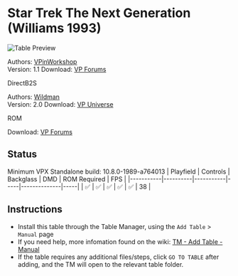 # Star Trek The Next Generation (Williams 1993)

![Table Preview](../../images/vpx-startrektng.jpg)

Authors: [VPinWorkshop](https://vpuniverse.com/profile/40692-vpinworkshop/)  
Version: 1.1
Download: [VP Forums](https://vpuniverse.com/files/file/13319-star-trek-the-next-generation-williams-1993-vpw-mod/)

DirectB2S

Authors: [Wildman](https://vpuniverse.com/profile/5-wildman/)  
Version: 2.0
Download: [VP Universe](https://vpuniverse.com/files/file/3084-star-trek-the-next-generation-williams-1993/)

ROM

Download: [VP Forums](https://www.vpforums.org/index.php?app=downloads&showfile=65)

## Status 

Minimum VPX Standalone build: 10.8.0-1989-a764013
| Playfield | Controls | Backglass | DMD | ROM Required | FPS | 
|-----------|----------|-----------|-----|--------------|-----|
| :white_check_mark: | :white_check_mark: | :white_check_mark: | :white_check_mark: | :white_check_mark: | 38 |

## Instructions

- Install this table through the Table Manager, using the `Add Table` > `Manual` page
- If you need help, more infomation found on the wiki: [TM - Add Table - Manual](https://github.com/LegendsUnchained/vpx-standalone-alp4k/wiki/%5B04%5D-%F0%9F%A7%A1-TM-%E2%80%90-Other-Features#add-table---manual)
- If the table requires any additional files/steps, click `GO TO TABLE` after adding, and the TM will open to the relevant table folder.

